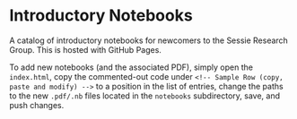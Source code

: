 # Introductory Notebooks
A catalog of introductory notebooks for newcomers to the Sessie Research Group. This is hosted with GitHub Pages.

To add new notebooks (and the associated PDF), simply open the `index.html`, copy the commented-out code under `<!-- Sample Row (copy, paste and modify) -->` to a position in the list of entries, change the paths to the new `.pdf/.nb` files located in the `notebooks` subdirectory, save, and push changes.
